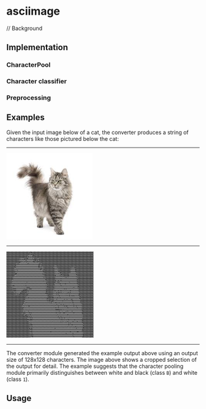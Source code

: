 # asciimage
// Background
## Implementation
### CharacterPool
### Character classifier
### Preprocessing
## Examples
Given the input image below of a cat, the converter produces a string of characters like those pictured below the cat:

---

![Test cat image](images/cat0.jpg)

---

![Example output](docs/cat0_example.png)

---

The converter module generated the example output above using an output size of 128x128 characters. The image above shows a cropped selection of the output for detail. The example suggests that the character pooling module primarily distinguishes between white and black (class `B`) and white (class `1`).


## Usage
